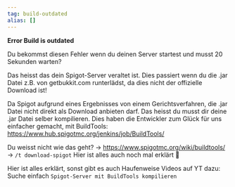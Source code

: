 ```yaml
---
tag: build-outdated
alias: []
---
```


**Error Build is outdated**

Du bekommst diesen Fehler wenn du deinen Server startest und musst 20 Sekunden warten?

Das heisst das dein Spigot-Server veraltet ist. Dies passiert wenn du die .jar Datei z.B. von getbukkit.com runterlädst, da dies nicht der offizielle Download ist!

Da Spigot aufgrund eines Ergebnisses von einem Gerichtsverfahren, die .jar Datei nicht direkt als Download anbieten darf. Das heisst du musst dir deine .jar Datei selber kompilieren. Dies haben die Entwickler zum Glück für uns einfacher gemacht, mit BuildTools: https://www.hub.spigotmc.org/jenkins/job/BuildTools/

Du weisst nicht wie das geht?
-> https://www.spigotmc.org/wiki/buildtools/
-> `/t download-spigot` Hier ist alles auch noch mal erklärt 🙂

Hier ist alles erklärt, sonst gibt es auch Haufenweise Videos auf YT dazu: Suche einfach `Spigot-Server mit BuildTools kompilieren`
